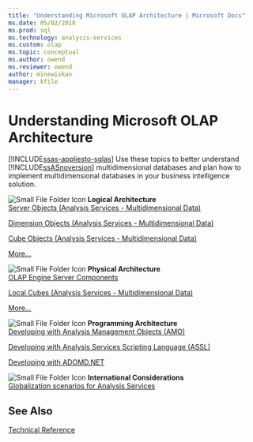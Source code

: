 ```yaml
---
title: "Understanding Microsoft OLAP Architecture | Microsoft Docs"
ms.date: 05/02/2018
ms.prod: sql
ms.technology: analysis-services
ms.custom: olap
ms.topic: conceptual
ms.author: owend
ms.reviewer: owend
author: minewiskan
manager: kfile
---
```

# Understanding Microsoft OLAP Architecture
[!INCLUDE[ssas-appliesto-sqlas](../../../includes/ssas-appliesto-sqlas.md)]
  Use these topics to better understand [!INCLUDE[ssASnoversion](../../../includes/ssasnoversion-md.md)] multidimensional databases and plan how to implement multidimensional databases in your business intelligence solution.  
  
 ![Small File Folder Icon](../../../analysis-services/media/filefolder-small.png "Small File Folder Icon") **Logical Architecture**  
 [Server Objects &#40;Analysis Services - Multidimensional Data&#41;](../../../analysis-services/multidimensional-models/olap-logical/server-objects-analysis-services-multidimensional-data.md)  
  
 [Dimension Objects &#40;Analysis Services - Multidimensional Data&#41;](../../../analysis-services/multidimensional-models-olap-logical-dimension-objects/dimension-objects-analysis-services-multidimensional-data.md)  
  
 [Cube Objects &#40;Analysis Services - Multidimensional Data&#41;](../../../analysis-services/multidimensional-models-olap-logical-cube-objects/cube-objects-analysis-services-multidimensional-data.md)  
  
 [More...](../../../analysis-services/multidimensional-models/olap-logical/understanding-microsoft-olap-logical-architecture.md)  
  
 ![Small File Folder Icon](../../../analysis-services/media/filefolder-small.png "Small File Folder Icon") **Physical Architecture**  
 [OLAP Engine Server Components](../../../analysis-services/multidimensional-models/olap-physical/olap-engine-server-components.md)  
  
 [Local Cubes &#40;Analysis Services - Multidimensional Data&#41;](../../../analysis-services/multidimensional-models/olap-physical/local-cubes-analysis-services-multidimensional-data.md)  
  
 [More...](../../../analysis-services/multidimensional-models/olap-physical/understanding-microsoft-olap-physical-architecture.md)  
  
 ![Small File Folder Icon](../../../analysis-services/media/filefolder-small.png "Small File Folder Icon") **Programming Architecture**  
 [Developing with Analysis Management Objects &#40;AMO&#41;](https://docs.microsoft.com/bi-reference/amo/developing-with-analysis-management-objects-amo)  
  
 [Developing with Analysis Services Scripting Language &#40;ASSL&#41;](../../../analysis-services/multidimensional-models/scripting-language-assl/developing-with-analysis-services-scripting-language-assl.md)  
  
 [Developing with ADOMD.NET](https://docs.microsoft.com/bi-reference/adomd/developing-with-adomd-net)  
  
 ![Small File Folder Icon](../../../analysis-services/media/filefolder-small.png "Small File Folder Icon") **International Considerations**  
 [Globalization scenarios for Analysis Services](../../../analysis-services/globalization-scenarios-for-analysis-services.md)  
  
## See Also  
 [Technical Reference](../../../analysis-services/powershell/technical-reference-ssas.md)  
  
  

